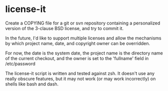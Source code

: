 # license-it

Create a COPYING file for a git or svn repository containing a personalized version of the 3-clause BSD license, and try to commit it.

In the future, I'd like to support multiple licenses and allow the mechanisms by which project name, date, and copyright owner can be overridden.

For now, the date is the system date, the project name is the directory name of the current checkout, and the owner is set to the 'fullname' field in /etc/password

The license-it script is written and tested against zsh. It doesn't use any really obscure features, but it may not work (or may work incorrectly) on shells like bash and dash.

